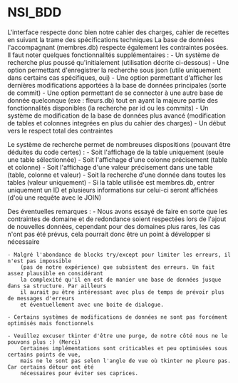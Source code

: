 # NSI_BDD

L'interface respecte donc bien notre cahier des charges, cahier de recettes en suivant la trame des spécifications techniques
La base de données l'accompagnant (membres.db) respecte également les contraintes posées.
Il faut noter quelques fonctionnalités supplémentaires : 
	- Un système de recherche plus poussé qu'initialement (utilisation décrite ci-dessous)
	- Une option permettant d'enregistrer la recherche sous json (utile uniquement dans certains cas spécifiques, oui)
	- Une option permettant d'afficher les dernières modifications apportées à la base de données principales (sorte de commit)
	- Une option permettant de se connecter à une autre base de donnée quelconque (exe : fleurs.db) tout en ayant
		la majeure partie des fonctionnalités disponibles (la recherche par id ou les commits)
	- Un système de modification de la base de données plus avancé 
		(modification de tables et colonnes integrées en plus du cahier des charges)
	- Un début vers le respect total des contraintes 
	
Le système de recherche permet de nombreuses dispositions (pouvant être déduites du code certes) :
	- Soit l'affichage de la table uniquement (seule une table sélectionnée)
	- Soit l'affichage d'une colonne précisement (table et colonne)
	- Soit l'affichage d'une valeur précisement dans une table (table, colonne et valeur)
	- Soit la recherche d'une donnée dans toutes les tables (valeur uniquement)
	- Si la table utilisée est membres.db, entrer uniquement un ID et plusieurs 
		informations sur celui-ci seront affichées (d'où une requête avec le JOIN)
	
Des éventuelles remarques : 
	- Nous avons essayé de faire en sorte que les contraintes de domaine et de redondance
		soient respectées lors de l'ajout de nouvelles données, cependant pour des domaines 
		plus rares, les cas n'ont pas été prévus, cela pourrait donc être un point à développer
		si nécessaire
	
	- Malgré l'abondance de blocks try/except pour limiter les erreurs, il n'est pas impossible 
		(pas de notre expérience) que subsistent des erreurs. Un fait assez plausible en considérant
		la complexité qu'il en est de manier une base de données jusque dans sa structure. Par ailleurs 
		il aurait pu être intéressant avec plus de temps de prévoir plus de messages d'erreurs 
		et éventuellement avec une boite de dialogue.
		
	- Certains systèmes de modifications de données ne sont pas forcément optimisés mais fonctionnels
	
	- Veuillez excuser tkinter d'être une purge, de notre côté nous ne le pouvons plus :) (Merci)
		Certaines implémentations sont criticables et peu optimisées sous certains points de vue,
		mais ne le sont pas selon l'angle de vue où tkinter ne pleure pas. Car certains détour ont été
		nécessaires pour éviter ses caprices.
